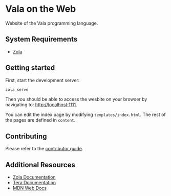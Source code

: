 # Vala on the Web

Website of the Vala programming language.

## System Requirements

- [Zola](https://www.getzola.org)

## Getting started

First, start the development server:
```sh
zola serve
```

Then you should be able to access the wesbite on your browser by navigating to: [http://localhost:1111](http://localhost:1111).

You can edit the index page by modifying `templates/index.html`. The rest of the pages are defined in `content`.

## Contributing

Please refer to the [contributor guide](docs/CONTRIBUTING.md).

## Additional Resources

- [Zola Documentation](https://www.getzola.org/documentation/getting-started/overview/)
- [Tera Documentation](https://tera.netlify.app/docs/)
- [MDN Web Docs](https://developer.mozilla.org)
